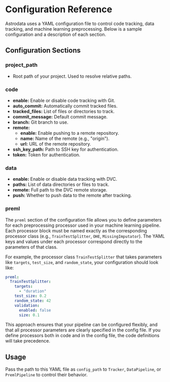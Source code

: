 
# Configuration Reference

Astrodata uses a YAML configuration file to control code tracking, data tracking, and machine learning preprocessing. Below is a sample configuration and a description of each section.

## Configuration Sections

### project_path

- Root path of your project. Used to resolve relative paths.

### code

- **enable:** Enable or disable code tracking with Git.
- **auto_commit:** Automatically commit tracked files.
- **tracked_files:** List of files or directories to track.
- **commit_message:** Default commit message.
- **branch:** Git branch to use.
- **remote:**  
  - **enable:** Enable pushing to a remote repository.
  - **name:** Name of the remote (e.g., "origin").
  - **url:** URL of the remote repository.
- **ssh_key_path:** Path to SSH key for authentication.
- **token:** Token for authentication.

### data

- **enable:** Enable or disable data tracking with DVC.
- **paths:** List of data directories or files to track.
- **remote:** Full path to the DVC remote storage.
- **push:** Whether to push data to the remote after tracking.

### preml

The `preml` section of the configuration file allows you to define parameters for each preprocessing processor used in your machine learning pipeline. Each processor block must be named exactly as the corresponding processor class (e.g., `TrainTestSplitter`, `OHE`, `MissingImputator`). The YAML keys and values under each processor correspond directly to the parameters of that class.

For example, the processor class `TrainTestSplitter` that takes parameters like `targets`, `test_size`, and `random_state`, your configuration should look like:

```yaml
preml:
  TrainTestSplitter:
    targets:
      - "duration"
    test_size: 0.2
    random_state: 42
    validation:
      enabled: false
      size: 0.1
```

This approach ensures that your pipeline can be configured flexibly, and that all processor parameters are clearly specified in the config file. If you define processors both in code and in the config file, the code definitions will take precedence.

## Usage

Pass the path to this YAML file as `config_path` to `Tracker`, `DataPipeline`, or `PremlPipeline` to control their behavior.
